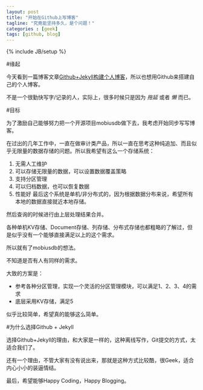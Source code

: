 ```yaml
---
layout: post
title: "开始在Github上写博客"
tagline: "究竟能坚持多久，是个问题！"
categories : [geek]
tags: [github, blog]
---
```

{% include JB/setup %}

#缘起

今天看到一篇博客文章[Github+Jekyll构建个人博客](http://equation85.github.com/blog/blog-with-github-and-jekyll/)，所以也想用Github来搭建自己的个人博客。

不是一个很勤快写字/记录的人，实际上，很多时候只是因为 *拖延* 或者 *懒* 而已。

#目标

为了激励自己能够努力把一个开源项目mobiusdb做下去，我考虑开始同步写写博客。

在过出的几年工作中，一直在做审计类产品，所以一直在思考这种纯追加、而且似乎无限量的数据存储的问题。所以我希望有这么一个存储系统：
1. 无需人工维护
2. 可以存储无限量的数据，可以设置数据覆盖策略
3. 支持分区管理
4. 可以归档数据，也可以恢复数据
5. 性能好
最后这个系统是单机/非分布式的，因为根据数据分布来说，希望所有本地的数据直接就近本地存储。

然后查询的时候进行由上层处理结果合并。

各种单机KV存储、Document存储、列存储、分布式存储也都粗略的了解过，但是似乎没有一个能够直接满足以上的这个需求。

所以就有了mobiusdb的想法。

不知道是否有人有同样的需求。

大致的方案是：
- 参考各种分区管理，实现一个灵活的分区管理模块，可以满足1、2、3、4的需求
- 底层采用KV存储，满足5

似乎比较简单，希望真的能够这么简单。

#为什么选择Github + Jekyll

选择Github+Jekyll的理由，和大家是一样的，这种离线写作，Git提交的方式，太适合我们了。

还有一个理由，不管大家有没有说出来，那就是这种方式比较酷，很Geek，适合内心小小的装逼情结。

最后，希望能够Happy Coding，Happy Blogging。